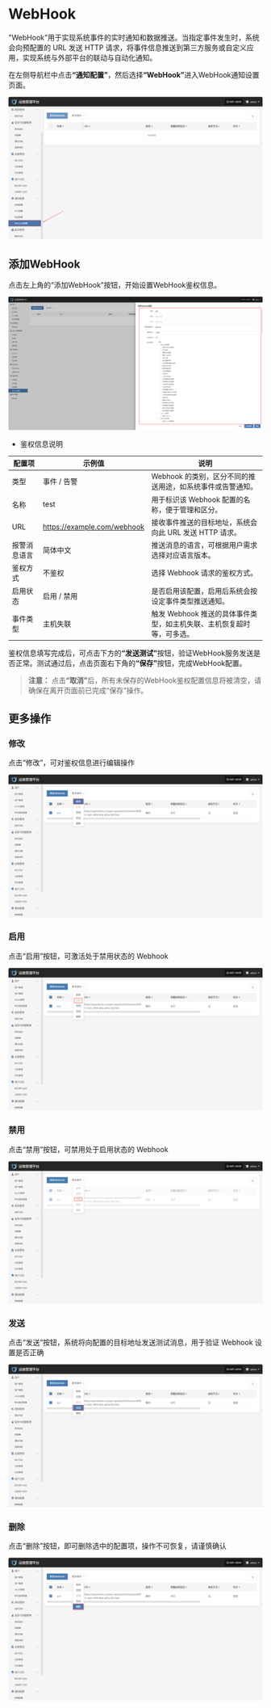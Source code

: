 # **WebHook**

"WebHook"用于实现系统事件的实时通知和数据推送。当指定事件发生时，系统会向预配置的 URL 发送 HTTP 请求，将事件信息推送到第三方服务或自定义应用，实现系统与外部平台的联动与自动化通知。

在左侧导航栏中点&#x51FB;**“通知配置”**，然后选&#x62E9;**“WebHook”**&#x8FDB;入WebHook通知设置页面。

![](./images/webhook-1.png)

## 添加WebHook

点击左上角的“添加WebHook”按钮，开始设置WebHook鉴权信息。

![](./images/webhook-addwebhook-1.png)

* 鉴权信息说明

| **配置项** | **示例值**                       | **说明**                                  |
| ------- | ----------------------------- | --------------------------------------- |
| 类型      | 事件 / 告警                       | Webhook 的类别，区分不同的推送用途，如系统事件或告警通知。       |
| 名称      | test                          | 用于标识该 Webhook 配置的名称，便于管理和区分。            |
| URL     | <https://example.com/webhook> | 接收事件推送的目标地址，系统会向此 URL 发送 HTTP 请求。       |
| 报警消息语言  | 简体中文                          | 推送消息的语言，可根据用户需求选择对应语言版本。                |
| 鉴权方式    | 不鉴权                           | 选择 Webhook 请求的鉴权方式。                     |
| 启用状态    | 启用 / 禁用                       | 是否启用该配置，启用后系统会按设定事件类型推送通知。              |
| 事件类型    | 主机失联                          | 触发 Webhook 推送的具体事件类型，如主机失联、主机恢复超时等，可多选。 |

鉴权信息填写完成后，可点击下方&#x7684;**“发送测试”**&#x6309;钮，验证WebHook服务发送是否正常。测试通过后，点击页面右下角&#x7684;**“保存”**&#x6309;钮，完成WebHook配置。

> **注意：** 点&#x51FB;**“取消”**&#x540E;，所有未保存的WebHook鉴权配置信息将被清空，请确保在离开页面前已完成“保存”操作。

## 更多操作

### 修改

点击“修改”，可对鉴权信息进行编辑操作

![](./images/webhook-moreoperations-1.png)

### 启用

点击“启用”按钮，可激活处于禁用状态的 Webhook

![](./images/webhook-moreoperations-2.png)

### 禁用

点击“禁用”按钮，可禁用处于启用状态的 Webhook

![](./images/webhook-moreoperations-3.png)

### 发送

点击“发送”按钮，系统将向配置的目标地址发送测试消息，用于验证 Webhook 设置是否正确

![](./images/webhook-moreoperations-4.png)

### 删除

点击“删除”按钮，即可删除选中的配置项，操作不可恢复，请谨慎确认

![](./images/webhook-moreoperations-5.png)

